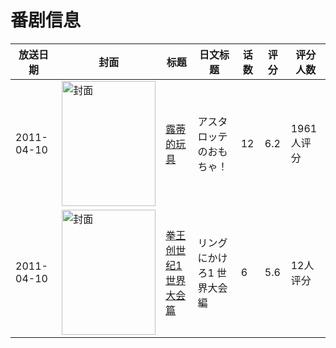 # 番剧信息

|放送日期|封面|标题|日文标题|话数|评分|评分人数|
|---|---|---|---|---|---|---|
|2011-04-10|<img src="//lain.bgm.tv/pic/cover/c/fc/db/9655_l5x5K.jpg" alt="封面" style="width:150px;height:200px;object-fit:cover;">|[露蒂的玩具](https://bangumi.tv/subject/9655)|アスタロッテのおもちゃ！|12|6.2|1961人评分|
|2011-04-10|<img src="//lain.bgm.tv/pic/cover/c/0f/e5/10568_C99A5.jpg" alt="封面" style="width:150px;height:200px;object-fit:cover;">|[拳王创世纪1 世界大会篇](https://bangumi.tv/subject/10568)|リングにかけろ1 世界大会編|6|5.6|12人评分|
